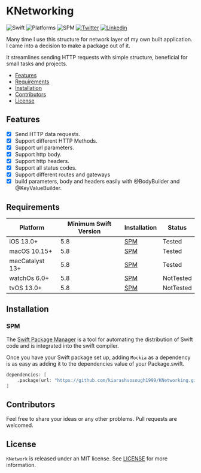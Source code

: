 # KNetworking

![Swift](https://img.shields.io/badge/Swift-5.4_or_Higher-Orange?style=flat-square)
![Platforms](https://img.shields.io/badge/Platforms-macOS_iOS_tvOS_watchOS-Green?style=flat-square)
![SPM](https://img.shields.io/badge/Swift_Package_Manager-compatible-orange?style=flat-square)
[![Twitter](https://img.shields.io/badge/Twitter-@Vosough_k-blue.svg?style=flat-square)](https://twitter.com/vosough_k)
[![Linkedin](https://img.shields.io/badge/Linkedin-KiarashVosough-blue.svg?style=flat-square)](https://www.linkedin.com/in/kiarashvosough/)

Many time I use this structure for network layer of my own built application. I came into a decision to make a package out of it.

It streamlines sending HTTP requests with simple structure, beneficial for small tasks and projects.

- [Features](#features)
- [Requirements](#requirements)
- [Installation](#installation)
- [Contributors](#Contributors)
- [License](#license)


## Features

- [x] Send HTTP data requests.
- [x] Support different HTTP Methods.
- [x] Support url parameters.
- [x] Support http body.
- [x] Support http headers.
- [x] Support all status codes.
- [x] Support different routes and gateways
- [x] build parameters, body and headers easily with @BodyBuilder and @KeyValueBuilder.

## Requirements

| Platform | Minimum Swift Version | Installation | Status |
| --- | --- | --- | --- |
| iOS 13.0+ | 5.8 | [SPM](#spm) | Tested |
| macOS 10.15+ | 5.8 | [SPM](#spm) | Tested |
| macCatalyst 13+ | 5.8 | [SPM](#spm) | Tested |
| watchOs 6.0+ | 5.8 | [SPM](#spm) | NotTested |
| tvOS 13.0+ | 5.8 | [SPM](#spm) | NotTested |

## Installation

### SPM

The [Swift Package Manager](https://www.swift.org/package-manager) is a tool for automating the distribution of Swift code and is integrated into the swift compiler.

Once you have your Swift package set up, adding `Mockia` as a dependency is as easy as adding it to the dependencies value of your Package.swift.

```swift
dependencies: [
    .package(url: "https://github.com/kiarashvosough1999/KNetworking.git", .upToNextMajor(from: "1.0.0"))
]
```

## Contributors

Feel free to share your ideas or any other problems. Pull requests are welcomed.

## License

`KNetwork` is released under an MIT license. See [LICENSE](https://github.com/kiarashvosough1999/KNetworking/blob/master/LICENSE) for more information.
